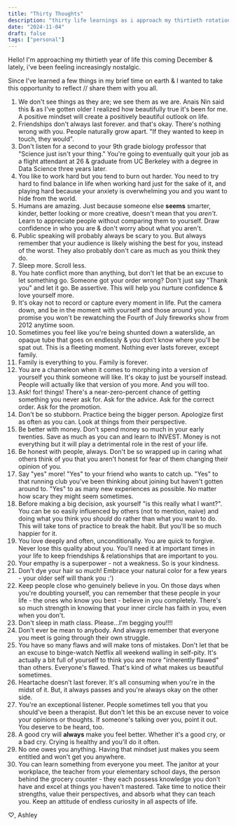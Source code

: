 ```yaml
---
title: "Thirty Thoughts"
description: "thirty life learnings as i approach my thirtieth rotation around the sun"
date: "2024-11-04"
draft: false
tags: ["personal"]
---
```


Hello! I'm approaching my thirtieth year of life this coming December & lately, i've been feeling increasingly nostalgic. 

Since I've learned a few things in my brief time on earth & I wanted to take this opportunity to reflect // share them with you all.

1. We don't see things as they are; we see them as we are. Anais Nin said this & as I've gotten older I realized how beautifully true it's been for me. A positive mindset will create a positively beautiful outlook on life.
2. Friendships don't always last forever. and that's okay. There's nothing wrong with you. People naturally grow apart. "If they wanted to keep in touch, they would".
3. Don't listen for a second to your 9th grade biology professor that "Science just isn't your thing." You're going to eventually quit your job as a flight attendant at 26 & graduate from UC Berkeley with a degree in Data Science three years later.
4. You like to work hard but you tend to burn out harder. You need to try hard to find balance in life when working hard just for the sake of it, and playing hard because your anxiety is overwhelming you and you want to hide from the world.
5. Humans are amazing. Just because someone else **seems** smarter, kinder, better looking or more creative, doesn't mean that you *aren't*. Learn to appreciate people without comparing them to yourself. Draw confidence in who you are & don't worry about what you aren't.
6. Public speaking will probably always be scary to you. But always remember that your audience is likely wishing the best for you, instead of the worst. They also probably don't care as much as you think they do.
7. Sleep more. Scroll less.
8. You hate conflict more than anything, but don't let that be an excuse to let something go. Someone got your order wrong? Don't just say "Thank you" and let it go. Be assertive. This will help you nurture confidence & love yourself more.
9. It's okay not to record or capture every moment in life. Put the camera down, and be in the moment with yourself and those around you. I promise you won't be rewatching the Fourth of July fireworks show from 2012 anytime soon.
10. Sometimes you feel like you're being shunted down a waterslide, an opaque tube that goes on endlessly & you don’t know where you'll be spat out. This is a fleeting moment. Nothing ever lasts forever, except family.
11. Family is everything to you. Family is forever.
12. You are a chameleon when it comes to morphing into a version of yourself you think someone will like. It's okay to just be yourself instead. People will actually like that version of you more. And you will too.
13. Ask! for! things! There's a near-zero-percent chance of getting something you never ask for. Ask for the advice. Ask for the correct order. Ask for the promotion.
14. Don't be so stubborn. Practice being the bigger person. Apologize first as often as you can. Look at things from their perspective.
15. Be better with money. Don't spend money so much in your early twenties. Save as much as you can and learn to INVEST. Money is not everything but it will play a detrimental role in the rest of your life.
16. Be honest with people, always. Don't be so wrapped up in caring what others think of you that you aren't honest for fear of them changing their opinion of you.
17. Say "yes" more! "Yes" to your friend who wants to catch up. "Yes" to that running club you've been thinking about joining but haven't gotten around to. "Yes" to as many new experiences as possible. No matter how scary they might seem sometimes.
18. Before making a big decision, ask yourself "is this really what I want?". You can be so easily influenced by others (not to mention, naive) and doing what you think you *should* do rather than what you want to do. This will take tons of practice to break the habit. But you'll be so much happier for it.
19. You love deeply and often, unconditionally. You are quick to forgive. Never lose this quality about you. You'll need it at important times in your life to keep friendships & relationships that are important to you.
20. Your empathy is a superpower - not a weakness. So is your kindness.
21. Don't dye your hair so much! Embrace your natural color for a few years - your older self will thank you :')
22. Keep people close who genuinely believe in you. On those days when you're doubting yourself, you can remember that these people in your life - the ones who know you best - believe in you completely. There's so much strength in knowing that your inner circle has faith in you, even when you don't.
23. Don't sleep in math class. Please...I'm begging you!!!!
24. Don't ever be mean to anybody. And always remember that everyone you meet is going through their own struggle.
25. You have so many flaws and will make tons of mistakes. Don't let that be an excuse to binge-watch Netflix all weekend walling in self-pity. It's actually a bit full of yourself to think you are more "inherently flawed" than others. Everyone's flawed. That's kind of what makes us beautiful sometimes.
26. Heartache doesn’t last forever. It's all consuming when you're in the midst of it. But, it always passes and you're always okay on the other side.
27. You're an exceptional listener. People sometimes tell you that you should've been a therapist. But don't let this be an excuse never to voice your opinions or thoughts. If someone's talking over you, point it out. You deserve to be heard, too.
28. A good cry will **always** make you feel better. Whether it's a good cry, or a bad cry. Crying is healthy and you'll do it often.
29. No one owes you anything. Having that mindset just makes you seem entitled and won't get you anywhere.
30. You can learn something from everyone you meet. The janitor at your workplace, the teacher from your elementary school days, the person behind the grocery counter - they each possess knowledge you don't have and excel at things you haven't mastered. Take time to notice their strengths, value their perspectives, and absorb what they can teach you. Keep an attitude of endless curiosity in all aspects of life.

♡, Ashley
<!-- ![with love, ashley](../../images/me.JPG "with love, ashley") -->

